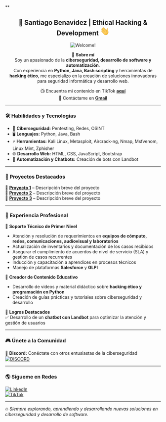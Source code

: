 
<!--
**BenaviDev/BenaviDev** is a ✨ _special_ ✨ repository because its `README.md` (this file) appears on your GitHub profile.

Here are some ideas to get you started:

- 🔭 I’m currently working on ...
- 🌱 I’m currently learning ...
- 👯 I’m looking to collaborate on ...
- 🤔 I’m looking for help with ...
- 💬 Ask me about ...
- 📫 How to reach me: ...
- 😄 Pronouns: ...
- ⚡ Fun fact: ...
-->
**<div align="center">
<h2> 👾 Santiago Benavidez | Ethical Hacking & Development <img src="https://github.com/ABSphreak/ABSphreak/blob/master/gifs/Hi.gif" width="30px"></h2>
</div>

<div align="center" width="50">

<img src="https://i.gifer.com/6o0.gif" alt="Welcome!" width="300"/>

</div>

<div align="center">

🚀 **Sobre mí** <br>
Soy un apasionado de la **ciberseguridad, desarrollo de software y automatización**.  
Con experiencia en **Python, Java, Bash scripting** y herramientas de **hacking ético**, me especializo en la creación de soluciones innovadoras para seguridad informática y desarrollo web.  

📺 Encuentra mi contenido en TikTok **[aquí](https://www.tiktok.com/@hackeadopatos)**  
📧 Contáctame en **[Gmail](mailto:sbenavidezr29@gmail.com)**  

</div>

---

### 🛠 **Habilidades y Tecnologías**  

- 🔐 **Ciberseguridad:** Pentesting, Redes, OSINT  
- 🖥️ **Lenguajes:** Python, Java, Bash  
- ⚡ **Herramientas:** Kali Linux, Metasploit, Aircrack-ng, Nmap, Msfvenom, Linux Mint, Zphisher  
- 🌐 **Desarrollo Web:** HTML, CSS, JavaScript, Bootstrap  
- 🤖 **Automatización y Chatbots:** Creación de bots con Landbot  

---

### 📌 **Proyectos Destacados**  
🔹 **[Proyecto 1](#)** – Descripción breve del proyecto  
🔹 **[Proyecto 2](#)** – Descripción breve del proyecto  
🔹 **[Proyecto 3](#)** – Descripción breve del proyecto  

---

### 💼 **Experiencia Profesional**  

📌 **Soporte Técnico de Primer Nivel**  
- Atención y resolución de requerimientos en **equipos de cómputo, redes, comunicaciones, audiovisual y laboratorios**  
- Actualización de inventarios y documentación de los casos recibidos  
- Asegurar el cumplimiento de acuerdos de nivel de servicio (SLA) y gestión de casos recurrentes  
- Inducción y capacitación a aprendices en procesos técnicos  
- Manejo de plataformas **Salesforce** y **GLPI**  

📌 **Creador de Contenido Educativo**  
- Desarrollo de videos y material didáctico sobre **hacking ético y programación en Python**  
- Creación de guías prácticas y tutoriales sobre ciberseguridad y desarrollo  

📌 **Logros Destacados**  
✅ Desarrollo de un **chatbot con Landbot** para optimizar la atención y gestión de usuarios  

---

### 🎮 **Únete a la Comunidad**  
📢 **Discord:** Conéctate con otros entusiastas de la ciberseguridad  
<a href="https://discord.gg/q7J7V2kr"><img align="center" src="https://img.shields.io/badge/Discord-%237289DA.svg?&style=flat-square&logo=discord&logoColor=white" alt="DISCORD"></a>  

---

### 🌎 **Sígueme en Redes**  
<a href="https://www.linkedin.com/in/santiago-benavidez-789454237/" target="_blank"><img src="https://img.shields.io/badge/LinkedIn-%230077B5.svg?&style=flat-square&logo=linkedin&logoColor=white" alt="LinkedIn"></a>  
<a href="https://www.tiktok.com/@hackeadopatos" target="_blank"><img src="https://img.shields.io/badge/TikTok-%23000000.svg?&style=flat-square&logo=tiktok&logoColor=white" alt="TikTok"></a>  

---

🔥 *Siempre explorando, aprendiendo y desarrollando nuevas soluciones en ciberseguridad y desarrollo de software.*  

